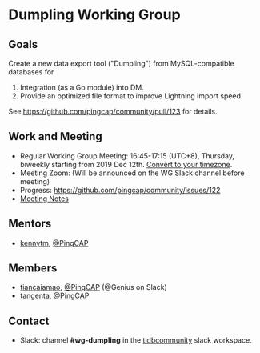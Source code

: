 # Dumpling Working Group

## Goals

Create a new data export tool ("Dumpling") from MySQL-compatible databases for

1. Integration (as a Go module) into DM.
2. Provide an optimized file format to improve Lightning import speed.

See <https://github.com/pingcap/community/pull/123> for details.

## Work and Meeting

* Regular Working Group Meeting: 16:45-17:15 (UTC+8), Thursday, biweekly starting from 2019 Dec 12th. [Convert to your timezone](http://www.thetimezoneconverter.com/?t=16:45&tz=UTC%2B8).
* Meeting Zoom: (Will be announced on the WG Slack channel before meeting)
* Progress: <https://github.com/pingcap/community/issues/122>
* [Meeting Notes](https://docs.google.com/document/d/1W7nON2ALTnZPRnckyAvb71OSwsXfCfCu0Km6MUxMP7A/edit)

## Mentors

* [kennytm](https://github.com/kennytm), [@PingCAP](https://github.com/pingcap)

## Members

* [tiancaiamao](https://github.com/tiancaiamao), [@PingCAP](https://github.com/pingcap) (@Genius on Slack)
* [tangenta](https://github.com/tangenta), [@PingCAP](https://github.com/pingcap)

## Contact

* Slack: channel **#wg-dumpling** in the [tidbcommunity](https://pingcap.com/tidbslack) slack workspace.
